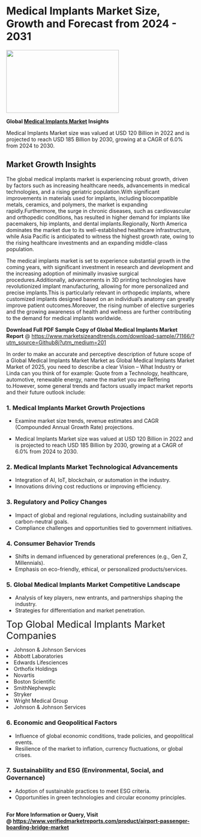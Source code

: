 <H1>Medical Implants Market Size, Growth and Forecast from 2024 - 2031</H1><img class="aligncenter size-medium wp-image-584254" src="https://thirdeyenews.in/wp-content/uploads/2024/09/Global-Market-Research-300x168.jpeg" alt="" width="300" height="168" /><p><strong>Global&nbsp;<a href="https://www.marketsizeandtrends.com/download-sample/71166/?utm_source=Github8j?utm_medium=201">Medical Implants Market</a> Insights</strong></p><p>Medical Implants Market size was valued at USD 120 Billion in 2022 and is projected to reach USD 185 Billion by 2030, growing at a CAGR of 6.0% from 2024 to 2030.</p><p><h2>Market Growth Insights</h2> <p>The global medical implants market is experiencing robust growth, driven by factors such as increasing healthcare needs, advancements in medical technologies, and a rising geriatric population.With significant improvements in materials used for implants, including biocompatible metals, ceramics, and polymers, the market is expanding rapidly.Furthermore, the surge in chronic diseases, such as cardiovascular and orthopedic conditions, has resulted in higher demand for implants like pacemakers, hip implants, and dental implants.Regionally, North America dominates the market due to its well-established healthcare infrastructure, while Asia Pacific is anticipated to witness the highest growth rate, owing to the rising healthcare investments and an expanding middle-class population.</p> <p>The medical implants market is set to experience substantial growth in the coming years, with significant investment in research and development and the increasing adoption of minimally invasive surgical procedures.Additionally, advancements in 3D printing technologies have revolutionized implant manufacturing, allowing for more personalized and precise implants.This is particularly relevant in orthopedic implants, where customized implants designed based on an individual’s anatomy can greatly improve patient outcomes.Moreover, the rising number of elective surgeries and the growing awareness of health and wellness are further contributing to the demand for medical implants worldwide.</p> <p><span class=""><strong>Download Full PDF Sample Copy of Global Medical Implants Market Report</strong> @ <a href="https://www.marketsizeandtrends.com/download-sample/71166/?utm_source=Github8j?utm_medium=201" target="_blank">https://www.marketsizeandtrends.com/download-sample/71166/?utm_source=Github8j?utm_medium=201</a></span></p><p>In order to make an accurate and perceptive description of future scope of a Global&nbsp;Medical Implants Market Market as Global&nbsp;Medical Implants Market Market of 2025, you need to describe a clear Vision &ndash; What Industry or Linda can you think of for example: Quote from a Technology, healthcare, automotive, renewable energy, name the market you are Reffering to.However, some general trends and factors usually impact market reports and their future outlook include:</p><h3>1.&nbsp;<strong>Medical Implants Market Growth Projections</strong></h3><ul><li>Examine market size trends, revenue estimates and CAGR (Compounded Annual Growth Rate) projections.</li><li><p>Medical Implants Market size was valued at USD 120 Billion in 2022 and is projected to reach USD 185 Billion by 2030, growing at a CAGR of 6.0% from 2024 to 2030.</p></li></ul><h3>2.&nbsp;<strong>Medical Implants Market Technological Advancements</strong></h3><ul><li>Integration of AI, IoT, blockchain, or automation in the industry.</li><li>Innovations driving cost reductions or improving efficiency.</li></ul><h3>3.&nbsp;<strong>Regulatory and Policy Changes</strong></h3><ul><li>Impact of global and regional regulations, including sustainability and carbon-neutral goals.</li><li>Compliance challenges and opportunities tied to government initiatives.</li></ul><h3>4.&nbsp;<strong>Consumer Behavior Trends</strong></h3><ul><li>Shifts in demand influenced by generational preferences (e.g., Gen Z, Millennials).</li><li>Emphasis on eco-friendly, ethical, or personalized products/services.</li></ul><h3>5.&nbsp;<strong>Global Medical Implants Market Competitive Landscape</strong></h3><ul><li>Analysis of key players, new entrants, and partnerships shaping the industry.</li><li>Strategies for differentiation and market penetration.</li></ul><p data-pm-slice="1 1 []"><span style="color: inherit; font-family: inherit; font-size: 25px;">Top Global Medical Implants Market Companies</span></p><div class="" data-test-id=""><p><li>Johnson & Johnson Services</li><li> Abbott Laboratories</li><li> Edwards Lifesciences</li><li> Orthofix Holdings</li><li> Novartis</li><li> Boston Scientific</li><li> SmithNephewplc</li><li> Stryker</li><li> Wright Medical Group</li><li> Johnson & Johnson Services</li></p></div><h3>6.&nbsp;<strong>Economic and Geopolitical Factors</strong></h3><ul><li>Influence of global economic conditions, trade policies, and geopolitical events.</li><li>Resilience of the market to inflation, currency fluctuations, or global crises.</li></ul><h3>7.&nbsp;<strong>Sustainability and ESG (Environmental, Social, and Governance)</strong></h3><ul><li>Adoption of sustainable practices to meet ESG criteria.</li><li>Opportunities in green technologies and circular economy principles.</li></ul><h2><strong style="font-size: 14px;">For More Information or Query, Visit @&nbsp;</strong><a style="background-color: #ffffff; font-size: 14px;" href="https://www.marketsizeandtrends.com/report/medical-implants-market/" target="_blank">https://www.verifiedmarketreports.com/product/airport-passenger-boarding-bridge-market</a></h2>